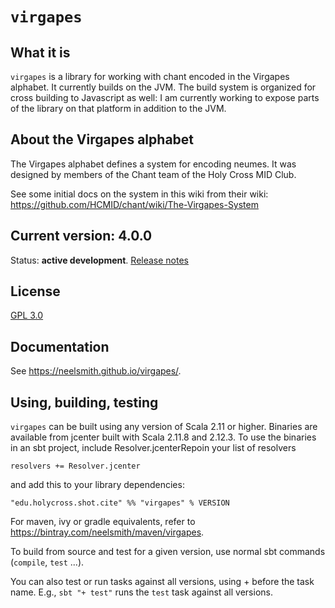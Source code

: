 # `virgapes`


## What it is


`virgapes` is a library for working with chant encoded in the Virgapes alphabet.  It currently builds on the JVM.  The build system is organized for cross building to Javascript as well:  I am currently working to expose parts of the library on that platform in addition to the JVM.


## About the Virgapes alphabet

The Virgapes alphabet defines a system for encoding neumes. It was designed by members of the Chant team of the Holy Cross MID Club.

See some initial docs on the system in this wiki from their wiki:  <https://github.com/HCMID/chant/wiki/The-Virgapes-System>

## Current version: **4.0.0**

Status: **active development**. [Release notes](releases.md)

## License


[GPL 3.0](https://opensource.org/licenses/gpl-3.0.html)

## Documentation

See https://neelsmith.github.io/virgapes/.

## Using, building, testing

`virgapes` can be built using any version of Scala 2.11 or higher. Binaries are available from jcenter built with Scala 2.11.8 and 2.12.3. To use the binaries in an sbt project, include Resolver.jcenterRepoin your list of resolvers

    resolvers += Resolver.jcenter

and add this to your library dependencies:

    "edu.holycross.shot.cite" %% "virgapes" % VERSION

For maven, ivy or gradle equivalents, refer to <https://bintray.com/neelsmith/maven/virgapes>.

To build from source and test for a given version, use normal sbt commands (`compile`, `test` ...).

You can also test or run tasks against all versions, using + before the task name. E.g., `sbt "+ test"` runs the `test` task against all versions.
